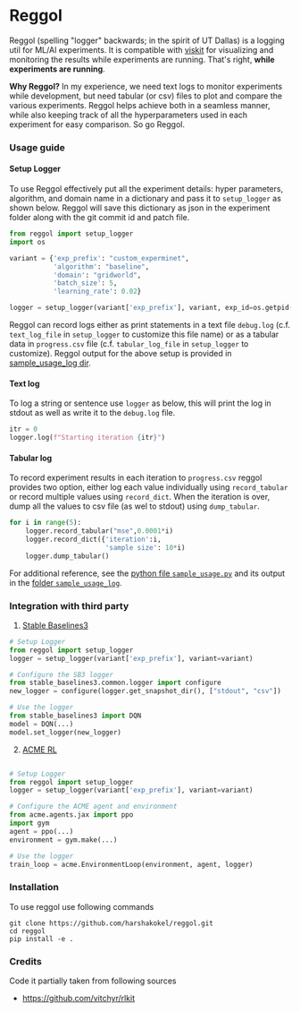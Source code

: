 # Reggol

Reggol (spelling "logger" backwards; in the spirit of UT Dallas) is a logging util for ML/AI experiments. It is compatible with [viskit](https://github.com/harshakokel/viskit) for visualizing and monitoring the results while experiments are running. That's right, **while experiments are running**.

**Why Reggol?** In my experience, we need text logs to monitor experiments while development, but need tabular (or csv) files to plot and compare the various experiments. Reggol helps achieve both in a seamless manner, while also keeping track of all the hyperparameters used in each experiment for easy comparison. So go Reggol.

### Usage guide

#### Setup Logger 

To use Reggol effectively put all the experiment details: hyper parameters, algorithm, and domain name in a dictionary and pass it to `setup_logger` as shown below. Reggol will save this dictionary as json in the experiment folder along with the git commit id and patch file.  

```python 
from reggol import setup_logger
import os

variant = {'exp_prefix': "custom_experminet",
           'algorithm': "baseline",
           'domain': "gridworld",
           'batch_size': 5,
           'learning_rate': 0.02}

logger = setup_logger(variant['exp_prefix'], variant, exp_id=os.getpid())
```

Reggol can record logs either as print statements in a text file `debug.log` (c.f. `text_log_file` in `setup_logger` to customize this file name) or as a tabular data in `progress.csv` file (c.f. `tabular_log_file` in `setup_logger` to customize). Reggol output for the above setup is provided in [sample_usage_log dir](./sample_usage_log/).

#### Text log 

To log a string or sentence use `logger` as below, this will print the log in stdout as well as write it to the `debug.log` file.

```python
itr = 0
logger.log(f"Starting iteration {itr}")
```

#### Tabular log 

To record experiment results in each iteration to `progress.csv` reggol provides two option, either log each value individually using `record_tabular` or record multiple values using `record_dict`. When the iteration is over, dump all the values to csv file (as wel to stdout) using `dump_tabular`. 

```python
for i in range(5):
    logger.record_tabular("mse",0.0001*i)
    logger.record_dict({'iteration':i,
                        'sample size': 10*i)
    logger.dump_tabular()
```

For additional reference, see the [python file `sample_usage.py`](./sample_usage.py) and its output in the [folder `sample_usage_log`](./sample_usage_log). 

### Integration with third party

1. [Stable Baselines3](https://stable-baselines3.readthedocs.io) 

```python
# Setup Logger
from reggol import setup_logger
logger = setup_logger(variant['exp_prefix'], variant=variant)

# Configure the SB3 logger
from stable_baselines3.common.logger import configure
new_logger = configure(logger.get_snapshot_dir(), ["stdout", "csv"])

# Use the logger
from stable_baselines3 import DQN
model = DQN(...)
model.set_logger(new_logger)
```

2. [ACME RL](https://github.com/deepmind/acme)

```python

# Setup Logger
from reggol import setup_logger
logger = setup_logger(variant['exp_prefix'], variant=variant)

# Configure the ACME agent and environment
from acme.agents.jax import ppo
import gym
agent = ppo(...)
environment = gym.make(...)

# Use the logger
train_loop = acme.EnvironmentLoop(environment, agent, logger)
```

### Installation

To use reggol use following commands

```
git clone https://github.com/harshakokel/reggol.git
cd reggol
pip install -e .
```


### Credits

Code it partially taken from following sources

* https://github.com/vitchyr/rlkit 

